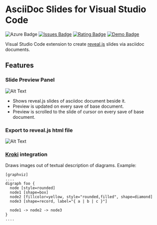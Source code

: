 # AsciiDoc Slides for Visual Studio Code

![Azure Badge](https://dev.azure.com/flobilosaurus/vscode-asciidoc-slides/_apis/build/status/flobilosaurus.vscode-asciidoc-slides?branchName=master)
[![Issues Badge](https://img.shields.io/github/issues-raw/flobilosaurus/vscode-asciidoc-slides)](https://github.com/flobilosaurus/vscode-asciidoc-slides/issues)
[![Rating Badge](https://img.shields.io/visual-studio-marketplace/stars/flobilosaurus.vscode-asciidoc-slides)](https://marketplace.visualstudio.com/items?itemName=flobilosaurus.vscode-asciidoc-slides)
[![Demo Badge](https://img.shields.io/badge/Demo-here-blue)](https://flobilosaurus.github.io/vscode-asciidoc-slides)

Visual Studio Code extension to create [reveal.js](https://github.com/hakimel/reveal.js) slides via asciidoc documents.

## Features

### Slide Preview Panel 

![Alt Text](https://media.giphy.com/media/VGtyrjurkjpyyYwswG/giphy.gif)

* Shows reveal.js slides of asciidoc document beside it.
* Preview is updated on every save of base document.
* Preview is scrolled to the slide of cursor on every save of base document.

### Export to reveal.js html file

![Alt Text](https://media.giphy.com/media/efOYmfvdiZNm6LFGzI/giphy.gif)

### [Kroki](https://github.com/Mogztter/asciidoctor-kroki) integration

Draws images out of textual description of diagrams.
Example:
```asciidoc
[graphviz]
....
digraph foo {
  node [style=rounded]
  node1 [shape=box]
  node2 [fillcolor=yellow, style="rounded,filled", shape=diamond]
  node3 [shape=record, label="{ a | b | c }"]

  node1 -> node2 -> node3
}
....
```